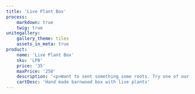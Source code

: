 ```yaml
---
title: 'Live Plant Box'
process:
    markdown: true
    twig: true
unitegallery:
    gallery_theme: tiles
    assets_in_meta: true
product:
    name: 'Live Plant Box'
    sku: 'LPB'
    price: '35'
    maxPrice: '250'
    description: '<p>Want to sent something some roots. Try one of our 12″ x 12″ barnwood boxes with live plants. Each box is hand made with rustic recycled barnwood. A mix of flowering and luscious green plants are added to give you a unique look.</p>'
    cartDesc: 'Hand made barnwood box with live plants'
---
```


